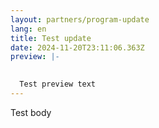 ```yaml
---
layout: partners/program-update
lang: en
title: Test update
date: 2024-11-20T23:11:06.363Z
preview: |-
  

  T﻿est preview text
---
```

T﻿est body